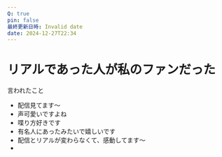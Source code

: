 ```yaml
---
Q: true
pin: false
最終更新日時: Invalid date
date: 2024-12-27T22:34
---
```

# リアルであった人が私のファンだった

言われたこと

- 配信見てます〜  
- 声可愛いですよね  
- 喋り方好きです  
- 有名人にあったみたいで嬉しいです  
- 配信とリアルが変わらなくて、感動してます〜  
-